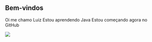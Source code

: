 ## Bem-vindos

Oi me chamo Luiz 
Estou aprendendo Java 
Estou começando agora no GitHub

![](https://media.tenor.com/N3eE9IZqfy8AAAAi/glep-spin.gif)

